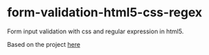 # form-validation-html5-css-regex
Form input validation with css and regular expression in html5.

Based on the project [here](https://codepen.io/helgesverre/pen/vWRevp)
